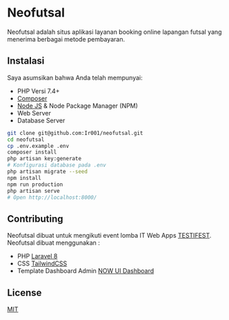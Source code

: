 # Neofutsal

Neofutsal adalah situs aplikasi layanan booking online lapangan futsal yang menerima berbagai metode pembayaran.

## Instalasi

Saya asumsikan bahwa Anda telah mempunyai:

-   PHP Versi 7.4+
-   [Composer](https://getcomposer.org/download/)
-   [Node JS](https://nodejs.org/en/download/) & Node Package Manager (NPM)
-   Web Server
-   Database Server

```bash
git clone git@github.com:Ir001/neofutsal.git
cd neofutsal
cp .env.example .env
composer install
php artisan key:generate
# Konfigurasi database pada .env
php artisan migrate --seed
npm install
npm run production
php artisan serve
# Open http://localhost:8000/
```

## Contributing

Neofutsal dibuat untuk mengikuti event lomba IT Web Apps [TESTIFEST](https://drive.google.com/file/d/1n1jJ6ORmboWOVU5YiMy61IVtr_xnn9EO/view).
Neofutsal dibuat menggunakan :

-   PHP [Laravel 8](https://laravel.com/docs/8.x/installation)
-   CSS [TailwindCSS](https://tailwindcss.com/docs/installation)
-   Template Dashboard Admin [NOW UI Dashboard](https://now-ui-dashboard-laravel.creative-tim.com/docs/getting-started/laravel-setup.html)

## License

[MIT](https://choosealicense.com/licenses/mit/)

